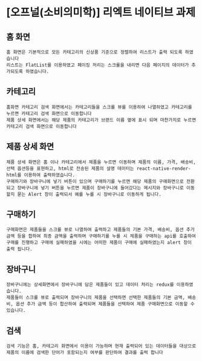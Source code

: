 # [오프널(소비의미학)] 리엑트 네이티브 과제

## 홈 화면

    홈 화면은 기본적으로 모든 카테고리의 신상품 기준으로 정렬하여 리스트가 출력 되도록 하였습니다
    리스트는 FlatList를 이용하였고 페이징 처리는 스크롤을 내리면 다음 페이지의 데이터가 추가되도록 하였습니다.

## 카테고리

    홈화면 카테고리 검색 화면에서는 카테고리들을 스크롤 뷰를 이용하여 나열하였고 카테고리를 누르면 카테고리 검색 화면으로 이동합니다
    제품 상세 화면에서는 해당 제품의 카테고리가 브랜드 이름 옆에 표시 되며 마찬가지로 누르면 카테고리 검색 화면으로 이동합니다

## 제품 상세 화면

    제품 상세 화면은 홈 이나 카테고리에서 제품을 누르면 이동하며 제품의 이름, 가격, 배송비, 선택 옵션등을 표현하고, html로 전송된 제품의 설명 데이터는 react-native-render-html를 이용하여 출력하였습니다.
    구매하기와 장바구니에 넣기 버튼이 있으며 구매하기를 누르면 해당 제품의 구매화면으로 전환되고 장바구니에 넣기 버튼을 누르면 제품이 장바구니에 들어갔다는 메시지와 장바구니로 이동할지 묻는 Alert 창이 출력되서 예를 누를 시 장바구니로 이동하게 됩니다.

## 구매하기

    구매화면은 제품들을 스크롤 뷰로 나열하여 출력하고 제품들의 기본 가격, 배송비, 옵션 추가 금액 등을 합하여 최종 금액을 출력하며 구매하기를 누를 시 제품을 구매하는 api를 호출하여 구매를 진행하고 구매에 실패하였을 시에는 어떠한 제품이 구매에 실패하였는지 alert 창이 출력 됩니다.

## 장바구니

    장바구니에는 상세화면에서 장바구니에 담은 제품들이 있고 데이터 처리는 redux를 이용하였습니다.
    제품들이 스크롤 뷰로 출력되며 장바구니의 제품을 선택하면 선택한 제품들의 기본 금액, 배송비, 옵션 추가 금액 등이 합산하여 출력되며 제품들을 선택하여 제품 구매화면으로 이동할 수 있습니다.

## 검색

    검색 기능은 홈, 카테고리 화면에서 이용이 가능하며 현재 출력되어 있는 데이터들을 대상으로 제품의 이름에 검색한 단어가 포함되는지 여부를 판단하여 결과를 출력 합니다
